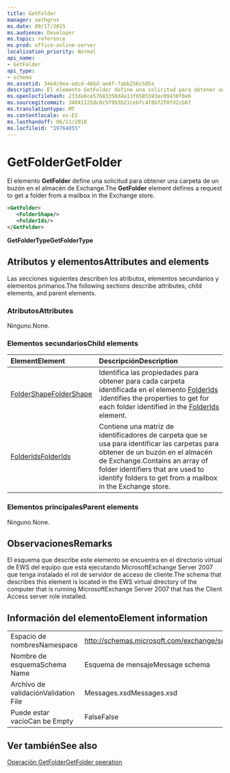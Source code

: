 ```yaml
---
title: GetFolder
manager: sethgros
ms.date: 09/17/2015
ms.audience: Developer
ms.topic: reference
ms.prod: office-online-server
localization_priority: Normal
api_name:
- GetFolder
api_type:
- schema
ms.assetid: 34e4c9ea-adcd-46bd-ae8f-7abb256c585a
description: El elemento GetFolder define una solicitud para obtener una carpeta de un buzón en el almacén de Exchange.
ms.openlocfilehash: 233da6ce57683350d4a13f6585593ac09438f0e6
ms.sourcegitcommit: 34041125dc8c5f993b21cebfc4f8b72f0fd2cb6f
ms.translationtype: MT
ms.contentlocale: es-ES
ms.lasthandoff: 06/11/2018
ms.locfileid: "19764855"
---
```

# <a name="getfolder"></a><span data-ttu-id="5163a-103">GetFolder</span><span class="sxs-lookup"><span data-stu-id="5163a-103">GetFolder</span></span>

<span data-ttu-id="5163a-104">El elemento **GetFolder** define una solicitud para obtener una carpeta de un buzón en el almacén de Exchange.</span><span class="sxs-lookup"><span data-stu-id="5163a-104">The **GetFolder** element defines a request to get a folder from a mailbox in the Exchange store.</span></span> 
  
```xml
<GetFolder>
   <FolderShape/>
   <FolderIds/>
</GetFolder>
```

 <span data-ttu-id="5163a-105">**GetFolderType**</span><span class="sxs-lookup"><span data-stu-id="5163a-105">**GetFolderType**</span></span>
## <a name="attributes-and-elements"></a><span data-ttu-id="5163a-106">Atributos y elementos</span><span class="sxs-lookup"><span data-stu-id="5163a-106">Attributes and elements</span></span>

<span data-ttu-id="5163a-107">Las secciones siguientes describen los atributos, elementos secundarios y elementos primarios.</span><span class="sxs-lookup"><span data-stu-id="5163a-107">The following sections describe attributes, child elements, and parent elements.</span></span>
  
### <a name="attributes"></a><span data-ttu-id="5163a-108">Atributos</span><span class="sxs-lookup"><span data-stu-id="5163a-108">Attributes</span></span>

<span data-ttu-id="5163a-109">Ninguno.</span><span class="sxs-lookup"><span data-stu-id="5163a-109">None.</span></span>
  
### <a name="child-elements"></a><span data-ttu-id="5163a-110">Elementos secundarios</span><span class="sxs-lookup"><span data-stu-id="5163a-110">Child elements</span></span>

|<span data-ttu-id="5163a-111">**Element**</span><span class="sxs-lookup"><span data-stu-id="5163a-111">**Element**</span></span>|<span data-ttu-id="5163a-112">**Descripción**</span><span class="sxs-lookup"><span data-stu-id="5163a-112">**Description**</span></span>|
|:-----|:-----|
|[<span data-ttu-id="5163a-113">FolderShape</span><span class="sxs-lookup"><span data-stu-id="5163a-113">FolderShape</span></span>](foldershape.md) <br/> |<span data-ttu-id="5163a-114">Identifica las propiedades para obtener para cada carpeta identificada en el elemento [FolderIds](folderids.md) .</span><span class="sxs-lookup"><span data-stu-id="5163a-114">Identifies the properties to get for each folder identified in the [FolderIds](folderids.md) element.</span></span>  <br/> |
|[<span data-ttu-id="5163a-115">FolderIds</span><span class="sxs-lookup"><span data-stu-id="5163a-115">FolderIds</span></span>](folderids.md) <br/> |<span data-ttu-id="5163a-116">Contiene una matriz de identificadores de carpeta que se usa para identificar las carpetas para obtener de un buzón en el almacén de Exchange.</span><span class="sxs-lookup"><span data-stu-id="5163a-116">Contains an array of folder identifiers that are used to identify folders to get from a mailbox in the Exchange store.</span></span>  <br/> |
   
### <a name="parent-elements"></a><span data-ttu-id="5163a-117">Elementos principales</span><span class="sxs-lookup"><span data-stu-id="5163a-117">Parent elements</span></span>

<span data-ttu-id="5163a-118">Ninguno.</span><span class="sxs-lookup"><span data-stu-id="5163a-118">None.</span></span>
  
## <a name="remarks"></a><span data-ttu-id="5163a-119">Observaciones</span><span class="sxs-lookup"><span data-stu-id="5163a-119">Remarks</span></span>

<span data-ttu-id="5163a-120">El esquema que describe este elemento se encuentra en el directorio virtual de EWS del equipo que está ejecutando MicrosoftExchange Server 2007 que tenga instalado el rol de servidor de acceso de cliente.</span><span class="sxs-lookup"><span data-stu-id="5163a-120">The schema that describes this element is located in the EWS virtual directory of the computer that is running MicrosoftExchange Server 2007 that has the Client Access server role installed.</span></span>
  
## <a name="element-information"></a><span data-ttu-id="5163a-121">Información del elemento</span><span class="sxs-lookup"><span data-stu-id="5163a-121">Element information</span></span>

|||
|:-----|:-----|
|<span data-ttu-id="5163a-122">Espacio de nombres</span><span class="sxs-lookup"><span data-stu-id="5163a-122">Namespace</span></span>  <br/> |http://schemas.microsoft.com/exchange/services/2006/messages  <br/> |
|<span data-ttu-id="5163a-123">Nombre de esquema</span><span class="sxs-lookup"><span data-stu-id="5163a-123">Schema Name</span></span>  <br/> |<span data-ttu-id="5163a-124">Esquema de mensaje</span><span class="sxs-lookup"><span data-stu-id="5163a-124">Message schema</span></span>  <br/> |
|<span data-ttu-id="5163a-125">Archivo de validación</span><span class="sxs-lookup"><span data-stu-id="5163a-125">Validation File</span></span>  <br/> |<span data-ttu-id="5163a-126">Messages.xsd</span><span class="sxs-lookup"><span data-stu-id="5163a-126">Messages.xsd</span></span>  <br/> |
|<span data-ttu-id="5163a-127">Puede estar vacío</span><span class="sxs-lookup"><span data-stu-id="5163a-127">Can be Empty</span></span>  <br/> |<span data-ttu-id="5163a-128">False</span><span class="sxs-lookup"><span data-stu-id="5163a-128">False</span></span>  <br/> |
   
## <a name="see-also"></a><span data-ttu-id="5163a-129">Ver también</span><span class="sxs-lookup"><span data-stu-id="5163a-129">See also</span></span>



[<span data-ttu-id="5163a-130">Operación GetFolder</span><span class="sxs-lookup"><span data-stu-id="5163a-130">GetFolder operation</span></span>](getfolder-operation.md)

